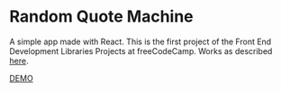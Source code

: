 # Random Quote Machine

A simple app made with React. This is the first project of the Front End Development Libraries Projects at freeCodeCamp. Works as described [here](https://www.freecodecamp.org/learn/front-end-development-libraries/front-end-development-libraries-projects/build-a-random-quote-machine).

[DEMO](https://artem-hirzhev.github.io/random-quote-machine/)
